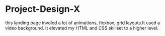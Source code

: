 # Project-Design-X
this landing page involed a lot of animations, flexbox, grid layouts.It used a video background. It elevated my HTML and CSS skillset to a higher level.
